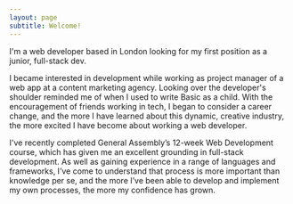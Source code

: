 ```yaml
---
layout: page
subtitle: Welcome!
---
```


I'm a web developer based in London looking for my first position as a junior, full-stack dev.


I became interested in development while working as <span class="white">project manager of a web app</span> at a content marketing agency. Looking over the developer's shoulder reminded me of when <span class="white">I used to write Basic as a child</span>. With the encouragement of friends working in tech, I began to consider a career change, and the more I have learned about this dynamic, creative industry, the more excited I have become about working a web developer. 


I've recently completed General Assembly’s 12-week Web Development course, which has given me <span class="white">an excellent grounding in full-stack development</span>. As well as gaining experience in a range of languages and frameworks, I’ve come to understand that <span class="white">process is more important than knowledge</span> per se, and the more I’ve been able to develop and implement my own processes, the more my confidence has grown.